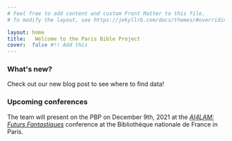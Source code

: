 ```yaml
---
# Feel free to add content and custom Front Matter to this file.
# To modify the layout, see https://jekyllrb.com/docs/themes/#overriding-theme-defaults

layout: home
title:   Welcome to the Paris Bible Project
cover:  false #!! Add this
---
```




### What's new?

Check out our new blog post to see where to find data!



### Upcoming conferences

The team will present on the PBP on December 9th, 2021 at the [*AI4LAM: Futurs Fantastiques*](https://www.bnf.fr/en/program-international-conference-les-futurs-fantastiques-december-8-10-2021#bnf-program) conference at the Bibliothèque nationale de France in Paris. 
